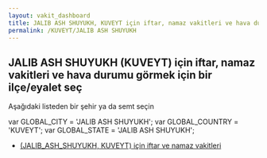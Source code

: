 ```yaml
---
layout: vakit_dashboard
title: JALIB ASH SHUYUKH, KUVEYT için iftar, namaz vakitleri ve hava durumu - ilçe/eyalet seç
permalink: /KUVEYT/JALIB ASH SHUYUKH
---
```


## JALIB ASH SHUYUKH (KUVEYT) için iftar, namaz vakitleri ve hava durumu  görmek için bir ilçe/eyalet seç

Aşağıdaki listeden bir şehir ya da semt seçin



  var GLOBAL_CITY = 'JALIB ASH SHUYUKH';
  var GLOBAL_COUNTRY = 'KUVEYT';
  var GLOBAL_STATE = 'JALIB ASH SHUYUKH';
* [ (JALIB_ASH_SHUYUKH, KUVEYT) için iftar ve namaz vakitleri](/KUVEYT/JALIB_ASH_SHUYUKH/)
</script>
<script type="text/javascript">
